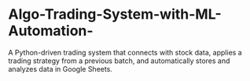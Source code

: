 # Algo-Trading-System-with-ML-Automation-
A Python-driven trading system that connects with stock data, applies a trading strategy from a previous batch, and automatically stores and analyzes data in Google Sheets.
